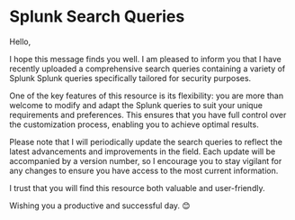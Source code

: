 # Splunk Search Queries

Hello,

I hope this message finds you well. I am pleased to inform you that I have recently uploaded a comprehensive search queries containing a variety of Splunk Splunk queries specifically tailored for security purposes.

One of the key features of this resource is its flexibility: you are more than welcome to modify and adapt the Splunk queries to suit your unique requirements and preferences. This ensures that you have full control over the customization process, enabling you to achieve optimal results.

Please note that I will periodically update the search queries to reflect the latest advancements and improvements in the field. Each update will be accompanied by a version number, so I encourage you to stay vigilant for any changes to ensure you have access to the most current information.

I trust that you will find this resource both valuable and user-friendly. 

Wishing you a productive and successful day. 😊
